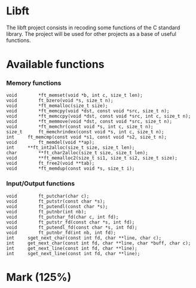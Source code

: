 # Libft
            
The libft project consists in recoding some functions of the C standard library. The project will be used for other projects as a base of useful functions.

# Available functions

### Memory functions 
```
void		*ft_memset(void *b, int c, size_t len);
void		ft_bzero(void *s, size_t n);
void		*ft_memalloc(size_t size);
void		*ft_memcpy(void *dst, const void *src, size_t n);
void		*ft_memccpy(void *dst, const void *src, int c, size_t n);
void		*ft_memmove(void *dst, const void *src, size_t n);
void		*ft_memchr(const void *s, int c, size_t n);
size_t		ft_memchrindex(const void *s, int c, size_t n);
int		ft_memcmp(const void *s1, const void *s2, size_t n);
void		ft_memdel(void **ap);
int		**ft_int2alloc(size_t size, size_t len);
char		**ft_char2alloc(size_t size, size_t len);
void		**ft_memalloc2(size_t si1, size_t si2, size_t size);
void		ft_free2(void **tab);
void		*ft_memdup(const void *s, size_t i);
```
### Input/Output functions
```
void		ft_putchar(char c);
void		ft_putstr(const char *s);
void		ft_putendl(const char *s);
void		ft_putnbr(int nb);
void		ft_putchar_fd(char c, int fd);
void		ft_putstr_fd(const char *s, int fd);
void		ft_putendl_fd(const char *s, int fd);
void		ft_putnbr_fd(int nb, int fd);
int		sget_next_char(const int fd, char **line, char c);
int		get_next_char(const int fd, char **line, char *buff, char c);
int		get_next_line(const int fd, char **line);
int		sget_next_line(const int fd, char **line);
```
# Mark (125%)
